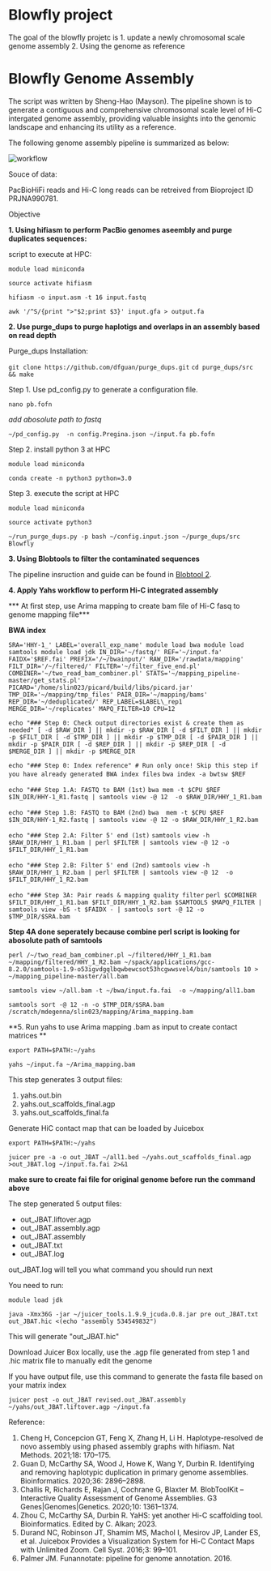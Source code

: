 # Blowfly project

The goal of the blowfly projetc is 1. update a newly chromosomal scale genome assembly 2. Using the genome as reference 

# Blowfly Genome Assembly

The script was written by Sheng-Hao (Mayson). The pipeline shown is to generate a contiguous and comprehensive chromosomal scale level of Hi-C intergated genome assembly, providing valuable insights into the genomic landscape and enhancing its utility as a reference.


The following genome assembly pipeline is summarized as below:


![workflow](https://github.com/user-attachments/assets/d1434268-683b-4299-aed8-d8459e65046e)




Souce of data:

PacBioHiFi reads and Hi-C long reads can be retreived from Bioproject ID PRJNA990781. 

Objective

**1. Using hifiasm to perform PacBio genomes aseembly and purge duplicates sequences:**


script to execute at HPC:

`module load miniconda`

`source activate hifiasm`

`hifiasm -o input.asm -t 16 input.fastq`

`awk '/^S/{print ">"$2;print $3}' input.gfa > output.fa`

**2. Use purge_dups to purge haplotigs and overlaps in an assembly based on read depth** 

Purge_dups Installation:

`git clone https://github.com/dfguan/purge_dups.git`
`cd purge_dups/src && make`

Step 1. Use pd_config.py to generate a configuration file.

`nano pb.fofn`

_add abosolute path to fastq_

`~/pd_config.py  -n config.Pregina.json ~/input.fa pb.fofn`

Step 2. install python 3 at HPC

`module load miniconda`

`conda create -n python3 python=3.0`

Step 3. execute the script at HPC

`module load miniconda`

`source activate python3`

`~/run_purge_dups.py -p bash ~/config.input.json ~/purge_dups/src Blowfly`


**3. Using Blobtools to filter the contaminated sequences**

The pipeline insruction and guide can be found in [Blobtool 2](https://blobtoolkit.genomehubs.org/blobtools2/). 

**4. Apply Yahs workflow to perform Hi-C integrated assembly**

*** At first step, use Arima mapping to create bam file of Hi-C fasq to genome mapping file***


**BWA index**



`SRA='HHY-1_'
LABEL='overall_exp_name'
module load bwa
module load samtools
module load jdk
IN_DIR='~/fastq/'
REF='~/input.fa'
FAIDX='$REF.fai'
PREFIX='/~/bwainput/'
RAW_DIR='/rawdata/mapping'
FILT_DIR='/~/filtered/'
FILTER='~/filter_five_end.pl'
COMBINER='~/two_read_bam_combiner.pl'
STATS='~/mapping_pipeline-master/get_stats.pl'
PICARD='/home/slin023/picard/build/libs/picard.jar'
TMP_DIR='~/mapping/tmp_files'
PAIR_DIR='~/mapping/bams'
REP_DIR='~/deduplicated/'
REP_LABEL=$LABEL\_rep1
MERGE_DIR='~/replicates'
MAPQ_FILTER=10
CPU=12`

`echo "### Step 0: Check output directories exist & create them as needed"
[ -d $RAW_DIR ] || mkdir -p $RAW_DIR
[ -d $FILT_DIR ] || mkdir -p $FILT_DIR
[ -d $TMP_DIR ] || mkdir -p $TMP_DIR
[ -d $PAIR_DIR ] || mkdir -p $PAIR_DIR
[ -d $REP_DIR ] || mkdir -p $REP_DIR
[ -d $MERGE_DIR ] || mkdir -p $MERGE_DIR`

`echo "### Step 0: Index reference" # Run only once! Skip this step if you have already generated BWA index files`
`bwa index -a bwtsw $REF`

`echo "### Step 1.A: FASTQ to BAM (1st)`
`bwa mem -t $CPU $REF $IN_DIR/HHY-1_R1.fastq | samtools view -@ 12  -o $RAW_DIR/HHY_1_R1.bam`

`echo "### Step 1.B: FASTQ to BAM (2nd)`
`bwa  mem -t $CPU $REF $IN_DIR/HHY-1_R2.fastq | samtools view -@ 12 -o $RAW_DIR/HHY_1_R2.bam`

`echo "### Step 2.A: Filter 5' end (1st)`
`samtools view -h $RAW_DIR/HHY_1_R1.bam | perl $FILTER | samtools view -@ 12 -o $FILT_DIR/HHY_1_R1.bam`

`echo "### Step 2.B: Filter 5' end (2nd)`
`samtools view -h $RAW_DIR/HHY_1_R2.bam | perl $FILTER | samtools view -@ 12  -o $FILT_DIR/HHY_1_R2.bam`

`echo "### Step 3A: Pair reads & mapping quality filter`
`perl $COMBINER $FILT_DIR/HHY_1_R1.bam $FILT_DIR/HHY_1_R2.bam $SAMTOOLS $MAPQ_FILTER | samtools view -bS -t $FAIDX - | samtools sort -@ 12 -o $TMP_DIR/$SRA.bam`

**Step 4A done seperately because combine perl script is looking for abosolute path of samtools**

`perl /~/two_read_bam_combiner.pl ~/filtered/HHY_1_R1.bam ~/mapping/filtered/HHY_1_R2.bam ~/spack/applications/gcc-8.2.0/samtools-1.9-o53igvdgqlbqwbewcsot53hcgwwsvel4/bin/samtools 10 > ~/mapping_pipeline-master/all.bam` 

`samtools view ~/all.bam -t ~/bwa/input.fa.fai  -o ~/mapping/all1.bam`


`samtools sort -@ 12 -n -o $TMP_DIR/$SRA.bam /scratch/mdegenna/slin023/mapping/Arima_mapping.bam`



**5. Run yahs to use Arima mapping .bam as input to create contact matrices **

`export PATH=$PATH:~/yahs`


`yahs ~/input.fa ~/Arima_mapping.bam`

This step generates 3 output files:

1. yahs.out.bin
2. yahs.out_scaffolds_final.agp
3. yahs.out_scaffolds_final.fa

Generate HiC contact map that can be loaded by Juicebox

`export PATH=$PATH:~/yahs`

`juicer pre -a -o out_JBAT ~/all1.bed ~/yahs.out_scaffolds_final.agp  >out_JBAT.log ~/input.fa.fai 2>&1`


**make sure to create fai file for original genome before run the command above**


The step generated 5 output files:

* out_JBAT.liftover.agp
* out_JBAT.assembly.agp
* out_JBAT.assembly
* out_JBAT.txt
* out_JBAT.log

out_JBAT.log will tell you what command you should run next

You need to run:

`module load jdk `

`java -Xmx36G -jar ~/juicer_tools.1.9.9_jcuda.0.8.jar pre out_JBAT.txt out_JBAT.hic <(echo "assembly 534549832")`

This will generate "out_JBAT.hic"

Download Juicer Box locally, use the .agp file generated from step 1 and .hic matrix file to manually edit the genome


If you have output file, use this command to generate the fasta file based on your matrix index

`juicer post -o out_JBAT revised.out_JBAT.assembly ~/yahs/out_JBAT.liftover.agp ~/input.fa`








Reference:
1. Cheng H, Concepcion GT, Feng X, Zhang H, Li H. Haplotype-resolved de novo assembly using phased assembly graphs with hifiasm. Nat Methods. 2021;18: 170–175.
2. Guan D, McCarthy SA, Wood J, Howe K, Wang Y, Durbin R. Identifying and removing haplotypic duplication in primary genome assemblies. Bioinformatics. 2020;36: 2896–2898.
3. Challis R, Richards E, Rajan J, Cochrane G, Blaxter M. BlobToolKit – Interactive Quality Assessment of Genome Assemblies. G3 Genes|Genomes|Genetics. 2020;10: 1361–1374.
4. Zhou C, McCarthy SA, Durbin R. YaHS: yet another Hi-C scaffolding tool. Bioinformatics. Edited by C. Alkan; 2023.
5. Durand NC, Robinson JT, Shamim MS, Machol I, Mesirov JP, Lander ES, et al. Juicebox Provides a Visualization System for Hi-C Contact Maps with Unlimited Zoom. Cell Syst. 2016;3: 99–101.
6. Palmer JM. Funannotate: pipeline for genome annotation. 2016.

